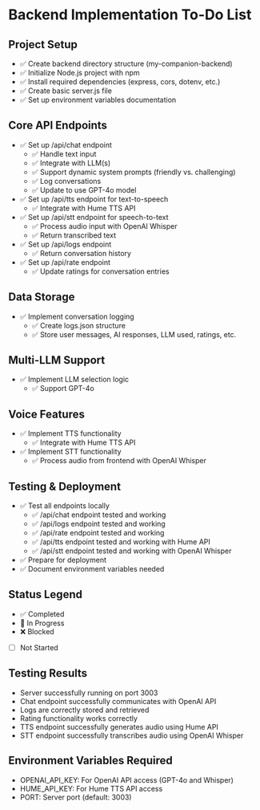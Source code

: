 # Backend Implementation To-Do List

## Project Setup
- ✅ Create backend directory structure (my-companion-backend)
- ✅ Initialize Node.js project with npm
- ✅ Install required dependencies (express, cors, dotenv, etc.)
- ✅ Create basic server.js file
- ✅ Set up environment variables documentation

## Core API Endpoints
- ✅ Set up /api/chat endpoint
  - ✅ Handle text input
  - ✅ Integrate with LLM(s)
  - ✅ Support dynamic system prompts (friendly vs. challenging)
  - ✅ Log conversations
  - ✅ Update to use GPT-4o model
- ✅ Set up /api/tts endpoint for text-to-speech
  - ✅ Integrate with Hume TTS API
- ✅ Set up /api/stt endpoint for speech-to-text
  - ✅ Process audio input with OpenAI Whisper
  - ✅ Return transcribed text
- ✅ Set up /api/logs endpoint
  - ✅ Return conversation history
- ✅ Set up /api/rate endpoint
  - ✅ Update ratings for conversation entries

## Data Storage
- ✅ Implement conversation logging
  - ✅ Create logs.json structure
  - ✅ Store user messages, AI responses, LLM used, ratings, etc.

## Multi-LLM Support
- ✅ Implement LLM selection logic
  - ✅ Support GPT-4o

## Voice Features
- ✅ Implement TTS functionality
  - ✅ Integrate with Hume TTS API
- ✅ Implement STT functionality
  - ✅ Process audio from frontend with OpenAI Whisper

## Testing & Deployment
- ✅ Test all endpoints locally
  - ✅ /api/chat endpoint tested and working
  - ✅ /api/logs endpoint tested and working
  - ✅ /api/rate endpoint tested and working
  - ✅ /api/tts endpoint tested and working with Hume API
  - ✅ /api/stt endpoint tested and working with OpenAI Whisper
- ✅ Prepare for deployment
- ✅ Document environment variables needed

## Status Legend
- ✅ Completed
- 🔄 In Progress
- ❌ Blocked
- [ ] Not Started

## Testing Results
- Server successfully running on port 3003
- Chat endpoint successfully communicates with OpenAI API
- Logs are correctly stored and retrieved
- Rating functionality works correctly
- TTS endpoint successfully generates audio using Hume API
- STT endpoint successfully transcribes audio using OpenAI Whisper

## Environment Variables Required
- OPENAI_API_KEY: For OpenAI API access (GPT-4o and Whisper)
- HUME_API_KEY: For Hume TTS API access
- PORT: Server port (default: 3003) 